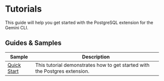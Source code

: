 # Tutorials

This guide will help you get started with the PostgreSQL extension for the Gemini CLI.

## Guides & Samples

| Sample | Description |
| ------ | ----------- |
| [Quick Start](./quickstart.md) | This tutorial demonstrates how to get started with the Postgres extension. |